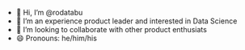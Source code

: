- 👋 Hi, I’m @rodatabu
- 👀 I’m an experience product leader and interested in Data Science 
- 💞️ I’m looking to collaborate with other product enthusiats
- 😄 Pronouns: he/him/his
  

<!---
rodatabu/rodatabu is a ✨ special ✨ repository because its `README.md` (this file) appears on your GitHub profile.
You can click the Preview link to take a look at your changes.
--->
